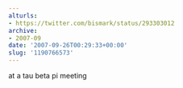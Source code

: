 ```yaml
---
alturls:
- https://twitter.com/bismark/status/293303012
archive:
- 2007-09
date: '2007-09-26T00:29:33+00:00'
slug: '1190766573'
---
```


at a tau beta pi meeting

